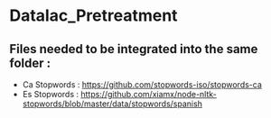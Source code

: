 # Datalac_Pretreatment

## Files needed to be integrated into the same folder :
- Ca Stopwords : https://github.com/stopwords-iso/stopwords-ca
- Es Stopwords : https://github.com/xiamx/node-nltk-stopwords/blob/master/data/stopwords/spanish
